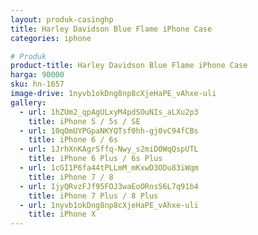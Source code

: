 ```yaml
---
layout: produk-casinghp
title: Harley Davidson Blue Flame iPhone Case
categories: iphone

# Produk
product-title: Harley Davidson Blue Flame iPhone Case
harga: 90000
sku: hn-1657
image-drive: 1nyvb1okDng8np8cXjeHaPE_vAhxe-uli
gallery:
  - url: 1hZUm2_qpAgULxyM4pdSOuNIs_aLXu2p3
    title: iPhone 5 / 5s / SE
  - url: 10qOmUYPGpaNKYQTsf0hh-gj0vC94fCBs
    title: iPhone 6 / 6s
  - url: 1JrhXnKAgrSffq-Nwy_s2miD0WqQspUTL
    title: iPhone 6 Plus / 6s Plus
  - url: 1cGI1P6fa44tPLLmM_mKxwD3ODu83iWqm
    title: iPhone 7 / 8
  - url: 1jyQRvzFJf95FOJ3waEoORnsS6L7q91b4
    title: iPhone 7 Plus / 8 Plus
  - url: 1nyvb1okDng8np8cXjeHaPE_vAhxe-uli
    title: iPhone X
---
```

